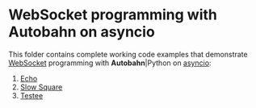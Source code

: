 # WebSocket programming with Autobahn on asyncio

This folder contains complete working code examples that demonstrate [WebSocket](http://tavendo.com/blog/post/websocket-why-what-can-i-use-it/) programming with **Autobahn**|Python on [asyncio](http://docs.python.org/3.4/library/asyncio.html):

 1. [Echo](echo)
 2. [Slow Square](slowsquare)
 3. [Testee](testee)
